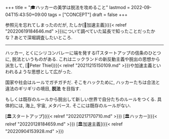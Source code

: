 +++
title = "🎓ハッカーの美学は脱法を攻めること"
lastmod = 2022-09-04T15:43:50+09:00
tags = ["CONCEPT"]
draft = false
+++

参照元を忘れてしまったのだが, たしか[📝加速主義]({{< relref "20220619184646.md" >}})について調べていた延長で知ったことだったかな？あとで深堀調査したいところ.

---

ハッカー, とくにシリコンバレーに端を発するITスタートアップの信条のひとつに, 脱法というものがある. これはニックランドの新反動主義や脱出の思想から派生して, [👨Peter Thiel]({{< relref "20211215150109.md" >}})や加速主義といわれるような思想として広がった.

国家や社会はルールでガチガチだ. そこをハックために, ハッカーたちは合法と違法のギリギリの境目, **脱法** を目指す.

もしくは既存のルールから脱出して新しい世界で自分たちのルールをつくる. 具体的には, 海上, 宇宙, メタバース. そこには既存のルールがない.

[🏛スタートアップ]({{< relref "20220217170710.md" >}}) [🏛ハッカー]({{< relref "20220128184659.md" >}}) [🏛加速主義]({{< relref "20220904153928.md" >}})
